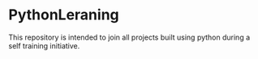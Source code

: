 # PythonLeraning
 This repository is intended to join all projects built using python during a self training initiative.
